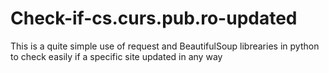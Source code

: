 # Check-if-cs.curs.pub.ro-updated
This is a quite simple use of request and BeautifulSoup librearies in python to check easily if a specific site updated in any way
